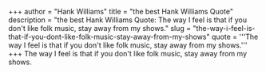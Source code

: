 +++
author = "Hank Williams"
title = "the best Hank Williams Quote"
description = "the best Hank Williams Quote: The way I feel is that if you don't like folk music, stay away from my shows."
slug = "the-way-i-feel-is-that-if-you-dont-like-folk-music-stay-away-from-my-shows"
quote = '''The way I feel is that if you don't like folk music, stay away from my shows.'''
+++
The way I feel is that if you don't like folk music, stay away from my shows.
